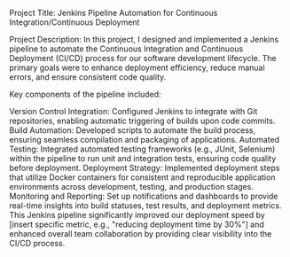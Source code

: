 Project Title: Jenkins Pipeline Automation for Continuous Integration/Continuous Deployment

Project Description: In this project, I designed and implemented a Jenkins pipeline to automate the Continuous Integration and Continuous Deployment (CI/CD) process for our software development lifecycle. The primary goals were to enhance deployment efficiency, reduce manual errors, and ensure consistent code quality.

Key components of the pipeline included:

Version Control Integration: Configured Jenkins to integrate with Git repositories, enabling automatic triggering of builds upon code commits.
Build Automation: Developed scripts to automate the build process, ensuring seamless compilation and packaging of applications.
Automated Testing: Integrated automated testing frameworks (e.g., JUnit, Selenium) within the pipeline to run unit and integration tests, ensuring code quality before deployment.
Deployment Strategy: Implemented deployment steps that utilize Docker containers for consistent and reproducible application environments across development, testing, and production stages.
Monitoring and Reporting: Set up notifications and dashboards to provide real-time insights into build statuses, test results, and deployment metrics.
This Jenkins pipeline significantly improved our deployment speed by [insert specific metric, e.g., "reducing deployment time by 30%"] and enhanced overall team collaboration by providing clear visibility into the CI/CD process.
